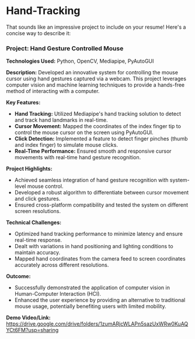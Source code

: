 # Hand-Tracking
That sounds like an impressive project to include on your resume! Here's a concise way to describe it:

### Project: Hand Gesture Controlled Mouse
**Technologies Used:** Python, OpenCV, Mediapipe, PyAutoGUI

**Description:**
Developed an innovative system for controlling the mouse cursor using hand gestures captured via a webcam. This project leverages computer vision and machine learning techniques to provide a hands-free method of interacting with a computer.

**Key Features:**
- **Hand Tracking:** Utilized Mediapipe's hand tracking solution to detect and track hand landmarks in real-time.
- **Cursor Movement:** Mapped the coordinates of the index finger tip to control the mouse cursor on the screen using PyAutoGUI.
- **Click Detection:** Implemented a feature to detect finger pinches (thumb and index finger) to simulate mouse clicks.
- **Real-Time Performance:** Ensured smooth and responsive cursor movements with real-time hand gesture recognition.

**Project Highlights:**
- Achieved seamless integration of hand gesture recognition with system-level mouse control.
- Developed a robust algorithm to differentiate between cursor movement and click gestures.
- Ensured cross-platform compatibility and tested the system on different screen resolutions.

**Technical Challenges:**
- Optimized hand tracking performance to minimize latency and ensure real-time response.
- Dealt with variations in hand positioning and lighting conditions to maintain accuracy.
- Mapped hand coordinates from the camera feed to screen coordinates accurately across different resolutions.

**Outcome:**
- Successfully demonstrated the application of computer vision in Human-Computer Interaction (HCI).
- Enhanced the user experience by providing an alternative to traditional mouse usage, potentially benefiting users with limited mobility.

**Demo Video/Link:** https://drive.google.com/drive/folders/1zumARjcWLAPn5sazUxWRw0KuAQYCt6FM?usp=sharing
